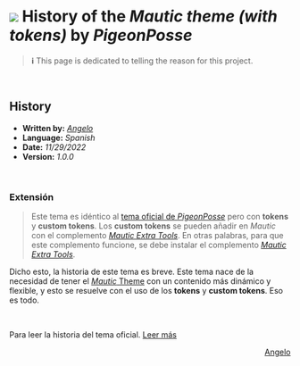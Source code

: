 
# <img src="https://github.com/PigeonPosse.png?size=72" /> History of the _Mautic theme (with tokens)_ by _PigeonPosse_

>**ℹ️** This page is dedicated to telling the reason for this project.

<br>

## History
- **Written by:** _[Angelo](https://github.com/AngelEspejo)_
- **Language:** _Spanish_
- **Date:** _11/29/2022_
- **Version:** _1.0.0_

<br>

### Extensión

> Este tema es idéntico al [tema oficial de _PigeonPosse_](https://github.com/PigeonPosse/mautic-theme) pero con **tokens** y **custom tokens**. Los **custom tokens** se pueden añadir en _Mautic_ con el complemento [_Mautic Extra Tools_](https://github.com/PigeonPosse/mautic-plugin-extra-tools). En otras palabras, para que este complemento funcione, se debe instalar el complemento [_Mautic Extra Tools_](https://github.com/PigeonPosse/mautic-plugin-extra-tools#-installation).

Dicho esto, la historia de este tema es breve. Este tema nace de la necesidad de tener el [_Mautic_ Theme](https://github.com/PigeonPosse/mautic-theme) con un contenido más dinámico y flexible, y esto se resuelve con el uso de los **tokens** y **custom tokens**. Eso es todo.

<br>

Para leer la historia del tema oficial. [Leer más](https://github.com/PigeonPosse/mautic-theme/blob/main/HISTORY.md)


<div style="text-align: right">

[Angelo](https://github.com/AngelEspejo)

</div>

<br>
